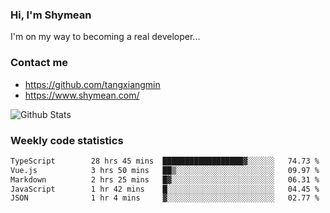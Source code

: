 ### Hi, I'm Shymean

I'm on my way to becoming a real developer...

### Contact me

- <https://github.com/tangxiangmin>
- <https://www.shymean.com/>

![Github Stats](https://github-readme-stats.vercel.app/api?username=tangxiangmin&show_icons=true&theme=dark)


###  Weekly code statistics

<!--START_SECTION:waka-->

```txt
TypeScript        28 hrs 45 mins  ██████████████████▓░░░░░░   74.73 %
Vue.js            3 hrs 50 mins   ██▒░░░░░░░░░░░░░░░░░░░░░░   09.97 %
Markdown          2 hrs 25 mins   █▓░░░░░░░░░░░░░░░░░░░░░░░   06.31 %
JavaScript        1 hr 42 mins    █░░░░░░░░░░░░░░░░░░░░░░░░   04.45 %
JSON              1 hr 4 mins     ▓░░░░░░░░░░░░░░░░░░░░░░░░   02.77 %
```

<!--END_SECTION:waka-->